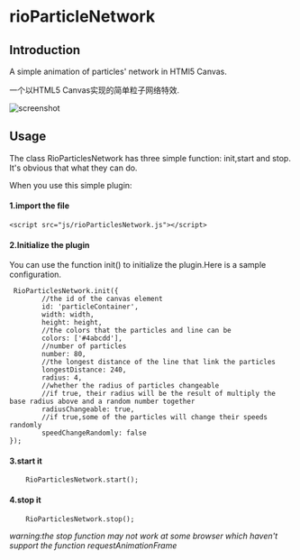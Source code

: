 # rioParticleNetwork

## Introduction
A simple animation of particles' network in HTMl5 Canvas.

一个以HTML5 Canvas实现的简单粒子网络特效.

![screenshot](https://github.com/ruiyeah/rioParticlesNetwork/raw/master/res/screen-shot.png)

## Usage

The class RioParticlesNetwork has three simple function: init,start and stop.
It's obvious that what they can do.

When you use this simple plugin:

#### 1.import the file

    <script src="js/rioParticlesNetwork.js"></script>
    
#### 2.Initialize the plugin

You can use the function init() to initialize the plugin.Here is a sample configuration.

     RioParticlesNetwork.init({
            //the id of the canvas element
            id: 'particleContainer',
            width: width,
            height: height,
            //the colors that the particles and line can be
            colors: ['#4abcdd'],
            //number of particles
            number: 80,
            //the longest distance of the line that link the particles
            longestDistance: 240,
            radius: 4,
            //whether the radius of particles changeable
            //if true, their radius will be the result of multiply the base radius above and a random number together
            radiusChangeable: true,
            //if true,some of the particles will change their speeds randomly
            speedChangeRandomly: false
    });

#### 3.start it
        RioParticlesNetwork.start();

#### 4.stop it
        RioParticlesNetwork.stop();
        
*warning:the stop function may not work at some browser which haven't support the function requestAnimationFrame*


        